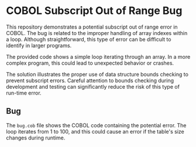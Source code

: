 # COBOL Subscript Out of Range Bug

This repository demonstrates a potential subscript out of range error in COBOL. The bug is related to the improper handling of array indexes within a loop. Although straightforward, this type of error can be difficult to identify in larger programs. 

The provided code shows a simple loop iterating through an array. In a more complex program, this could lead to unexpected behavior or crashes.

The solution illustrates the proper use of data structure bounds checking to prevent subscript errors.  Careful attention to bounds checking during development and testing can significantly reduce the risk of this type of run-time error. 

## Bug

The `bug.cob` file shows the COBOL code containing the potential error.  The loop iterates from 1 to 100, and this could cause an error if the table's size changes during runtime.